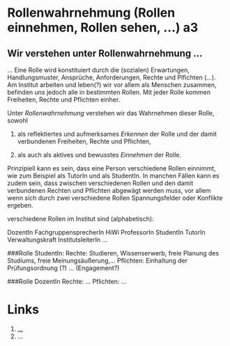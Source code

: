 <!---
   NAME - The NAME of this project is:
ethos

  FILE - The FILENAME of the current file is:
/a3.md

  CREATION - This project was CREATED on:
2017-01-28-16:15:00 UTC

  MODIFICATION - This project was last MODIFIED on:
2017-01-28-16:15:00 UTC

  VERSION - The current VERSION of this project is:
<git-commit-hash>-2017-01-28-16:15:00 UTC

  CREATOR(S) - This project was CREATED by:
Michael Czechowski, Martin Maga

  CONTACT - You can CONTACT the creator(s) or developer(s) of this project at:
E-Mail: mail@martinmaga.de

  COPYRIGHT - The COPYRIGHT holder of this project is:
COPYRIGHT (c) 2016 Martin Maga

  LICENSE - This project is LICENSED under the following license:
Martin Maga 2016 CC BY-SA 4.0 https://creativecommons.org

  SUBFILE – This is a SUBFILE! For more INFORMATION on this project go to:
/README.md
--->

# Rollenwahrnehmung (Rollen einnehmen, Rollen sehen, …) a3
## Wir verstehen unter Rollenwahrnehmung …
…
Eine Rolle wird konstituiert durch die (sozialen) Erwartungen, Handlungsmuster, Ansprüche, Anforderungen, Rechte und Plfichten (...). Am Institut arbeiten und leben(?) wir vor allem als Menschen zusammen, befinden uns jedoch alle in bestimmten Rollen.
Mit jeder Rolle kommen Freiheiten, Rechte und Pflichten einher.

Unter *Rollenwahrnehmung* verstehen wir das Wahrnehmen dieser Rolle, sowohl

1. als reflektiertes und aufmerksames *Erkennen* der Rolle und der damit verbundenen Freiheiten, Rechte und Pflichten,

2. als auch als aktives und bewusstes *Einnehmen* der Rolle.

Prinzipiell kann es sein, dass eine Person verschiedene Rollen einnimmt, wie zum Beispiel als TutorIn und als StudentIn. In manchen Fällen kann es zudem sein, dass zwischen verschiedenen Rollen und den damit verbundenen Rechten und Pflichten abgewägt werden muss, vor allem wenn sich durch zwei verschiedene Rollen Spannungsfelder oder Konflikte ergeben.

verschiedene Rollen im Institut sind (alphabetisch):

DozentIn
FachgruppensprecherIn
HiWi
ProfessorIn
StudentIn
TutorIn
Verwaltungskraft
InstitutsleiterIn
...


###Rolle StudentIn:
Rechte: Studieren, Wissenserwerb, freie Planung des Studiums, freie Meinungsäußerung,...
Pflichten: Einhaltung der Prüfungsordnung (?) ... (Engagement?)

###Rolle DozentIn
Rechte: ...
Pflichten: ...





# Links
1. […](…)
2. …
